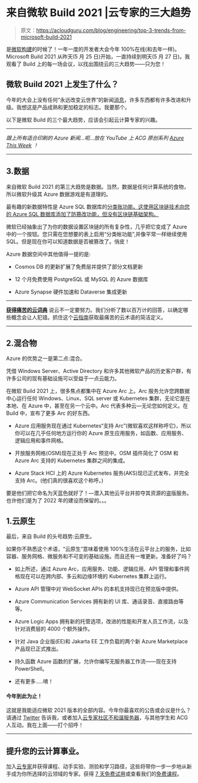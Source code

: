 # 来自微软 Build 2021 |云专家的三大趋势

> 原文：<https://acloudguru.com/blog/engineering/top-3-trends-from-microsoft-build-2021>

是[微软构建](https://mybuild.microsoft.com/)的时候了！一年一度的开发者大会今年 100%在线(和去年一样)。Microsoft Build 2021 从昨天(5 月 25 日)开始，一直持续到明天(5 月 27 日)。我观看了 Build 上的每一场会议，以找出围绕云的三大趋势——只为您！

## 微软 Build 2021 上发生了什么？

今年的大会上没有任何“永远改变云世界”的新闻[消息](https://news.microsoft.com/build-2021-book-of-news/)，许多东西都有许多改进和升级。我想这是产品成熟和更加稳定的标志。我要那个。

以下是微软 Build 的三个最大趋势，应该会引起云计算专家的兴趣。

* * *

*跟上所有适合印刷的 Azure 新闻…呃…放在 YouTube 上 ACG 原创系列 [Azure This Week](https://acloud.guru/series/azure-this-week) ！*

* * *

## 3.数据

来自微软 Build 2021 的第三大趋势是数据。当然，数据是任何计算系统的食物，所以微软升级其 Azure 数据游戏是有道理的。

最有趣的新数据特性是 Azure SQL 数据库的[分类账功能。这使用区块链技术向您的 Azure SQL 数据库添加了防篡改功能，但没有区块链基础架构。](https://techcommunity.microsoft.com/t5/azure-sql/announcing-azure-sql-database-ledger/ba-p/2200401)

微软已经抽象出了为你的数据设置区块链的所有复杂性，几乎把它变成了 Azure 中的一个按钮。您只需在您想要的表上启用“分类帐功能”,并像平常一样继续使用 SQL。但是现在你可以知道数据是否被篡改了。俏皮！

Azure 数据空间中其他值得一提的是:

*   Cosmos DB 的更新扩展了免费层并提供了部分文档更新

*   12 个月免费使用 PostgreSQL 或 MySQL 的 Azure 数据库

*   Azure Synapse 硬件加速和 Dataverse 集成更新

* * *

[**获得痛苦的云词典**](https://get.acloudguru.com/cloud-dictionary-of-pain)
说云不一定要努力。我们分析了数以百万计的回答，以确定哪些概念会让人犯错。抓住这个[云指南](https://get.acloudguru.com/cloud-dictionary-of-pain)获取最痛苦的云术语的简洁定义。

* * *

## 2.混合物

Azure 的优势之一是第二点:混合。

凭借 Windows Server、Active Directory 和许多其他微软产品的历史客户群，有许多公司的现有基础设施可以受益于一点云能力。

在微软 Build 2021 上，很多焦点都集中在 Azure Arc 上。Arc 服务允许您跨数据中心运行任何 Windows、Linux、SQL server 或 Kubernetes 集群，无论它是在本地、在 Azure 中，甚至在另一个云中。Arc 代表多种云—无论您如何定义。在 Build 中，宣布了更多 Arc 的好东西。

*   Azure 应用服务现在通过 Kubernetes“支持 Arc”(微软喜欢这样称呼它)，所以你可以在几乎任何地方运行你的 Azure 原生应用服务，如函数、应用服务、逻辑应用和事件网格。

*   开放服务网格(OSM)现在正处于 Arc 预览中。OSM 插件简化了 OSM 和 Azure Arc 支持的 Kubernetes 集群之间的集成。

*   Azure Stack HCI 上的 Azure Kubernetes 服务(AKS)现已正式发布，并完全支持 Arc。(他们真的很喜欢这个称呼。)

要是他们把它命名为天蓝色就好了！—潜入其他云平台并掠夺其资源的盗版服务。也许他们是为了 2022 年的建设而保留的。。。

## 1.云原生

最后，来自 Build 的头号趋势:云原生。

如果你不熟悉这个术语，“云原生”意味着使用 100%生活在云平台上的服务，比如容器、服务网格、微服务和不可变的基础设施。而且还有一堆更新。准备好了吗？

*   如上所述，通过 Azure Arc，应用服务、功能、逻辑应用、API 管理和事件网格现在可以在跨内部、多云和边缘环境的 Kubernetes 集群上运行。

*   Azure API 管理中对 WebSocket APIs 的本机支持现已在预览版中提供。

*   Azure Communication Services 拥有新的 UI 库、通话录音、直接路由等等。

*   Azure Logic Apps 拥有新的托管选项，改进的性能和开发人员工作流，以及针对消费层的 4000 个额外操作。

*   针对 Java 企业版(EE)和 Jakarta EE 工作负载的两个新 Azure Marketplace 产品现已正式推出。

*   持久函数 Azure 函数的扩展，允许你编写无服务器工作流——现在支持 PowerShell。

*   还有更多…..唷！

#### 今年到此为止！

这就是我能适应微软 2021 版本的全部内容。今年你最喜欢的公告或会议是什么？请通过 [Twitter](https://twitter.com/larsklint) 告诉我，或者加入[云专家社区不和谐服务器](https://discord.com/invite/NwfDnNj54T)，与其他学生和 ACG 人互动。我在上面——打个招呼！

* * *

## **提升您的云计算事业。**

加入[云专家](https://acloudguru.com/pricing)并获得课程、动手实验、测验和学习路径，这些将带你一步一步地从新手成为你所选择的云领域的专家。获得 [7 天免费试用](https://acloudguru.com/pricing)或查看我们的[免费课程](https://acloudguru.com/blog/news/whats-free-at-acg-may-2021)。